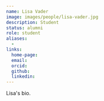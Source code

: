 ```yaml
---
name: Lisa Vader
image: images/people/lisa-vader.jpg
description: Student
status: alumni
role: student
aliases:
  - 
links:
  home-page: 
  email:
  orcid: 
  github: 
  linkedin: 
---
```


Lisa's bio.
